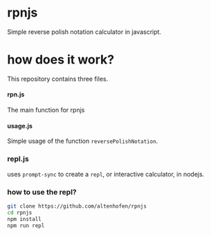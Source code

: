 # rpnjs
Simple reverse polish notation calculator in javascript.

# how does it work?

This repository contains three files.
#### rpn.js
The main function for rpnjs

#### usage.js
Simple usage of the function `reversePolishNotation`.

### repl.js
uses `prompt-sync` to create a `repl`, or interactive calculator, in nodejs.

### how to use the repl?

```bash
git clone https://github.com/altenhofen/rpnjs
cd rpnjs
npm install
npm run repl
```

